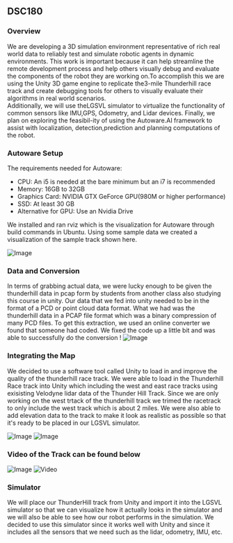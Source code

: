 ## DSC180


### Overview
We are developing a 3D simulation environment representative of rich real world data to reliably test and simulate robotic agents in dynamic environments. This work is important because it can help streamline the remote development process and help others visually debug and evaluate the components of the robot they are working on.To accomplish this we are using the Unity 3D game engine to replicate the3-mile Thunderhill race track and create debugging tools for others to visually evaluate their algorithms in real world scenarios.  
Additionally, we will use theLGSVL simulator to virtualize the functionality of common sensors like IMU,GPS, Odometry, and Lidar devices.  Finally, we plan on exploring the feasibil-ity of using the Autoware.AI framework to assist with localization, detection,prediction and planning computations of the robot.

### Autoware Setup

The requirements needed for Autoware:
  - CPU: An i5 is needed at the bare minimum but an i7 is recommended
  - Memory:  16GB to 32GB
  - Graphics Card: NVIDIA GTX GeForce GPU(980M or higher performance)
  - SSD: At least 30 GB
  - Alternative for GPU: Use an Nvidia Drive
  
We installed and ran rviz which is the visualization for Autoware through build commands in Ubuntu. Using some sample data we created a visualization of the sample track shown here.

![Image](https://drive.google.com/uc?export=view&id=1Dw5z4BI11FbxUvhfdYO_4WYVdjiJa2iG)

### Data and Conversion
In terms of grabbing actual data, we were lucky enough to be given the thunderhill data in pcap form by students from another class also studying this course in unity. Our data that we fed into unity needed to be in the format of a PCD or point cloud data format. What we had was the thunderhill data in a PCAP file format which was a binary compression of many PCD files. To get this extraction, we used an online converter we found that someone had coded. We fixed the code up a little bit and was able to successfully do the conversion !
![Image](https://drive.google.com/uc?export=view&id=1KznTS2XIsNEJrT-Y53hQofdlYH5hjNRK)

### Integrating the Map

We decided to use a software tool called Unity to load in and improve the quality of the thunderhill race track. We were able to load in the Thunderhill Race track into Unity which including the west and east race tracks using exisisting Velodyne lidar data of the Thunder Hill Track. Since we are only working on the west trtack of the thunderhill track we trimed the racetrack to only include the west track which is about 2 miles. We were also able to add elevation data to the track to make it look as realistic as possible so that it's ready to be placed in our LGSVL simulator.

![Image](https://drive.google.com/uc?export=view&id=1feJC-iUI9h2RmhzQ9TktB5QkdAToBBnG)
![Image](https://doc-0s-a0-docs.googleusercontent.com/docs/securesc/649l0lfk0nceud27v3dfd7eh0npjh8d9/se1tg60oqu2i216oho9uulkqpgthojsb/1613374950000/10575429113603452305/18111229792978024561/1feJC-iUI9h2RmhzQ9TktB5QkdAToBBnG?e=view&authuser=1&nonce=sj1c8uhc91j8k&user=18111229792978024561&hash=elt3t449i1nmm1ash27f3ngif4hie8j3)

### Video of the Track can be found below 
![Image](https://drive.google.com/uc?export=view&id=1vtF_PLNSUShigg4YIK_W5aqYvvA_UXG8)
![Video](https://drive.google.com/uc?export=view&id=1vtF_PLNSUShigg4YIK_W5aqYvvA_UXG8)


### Simulator

We will place our ThunderHill track from Unity and import it into the LGSVL simulator so that we can visualize how it actually looks in the simulator and we will also be able to see how our robot performs in the simulation. We decided to use this simulator since it works well with Unity and since it includes all the sensors that we need such as the lidar, odometry, IMU, etc.

